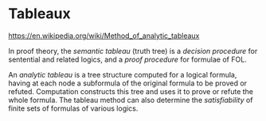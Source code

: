 # Tableaux

https://en.wikipedia.org/wiki/Method_of_analytic_tableaux

In proof theory, the *semantic tableau* (truth tree) is a *decision procedure* for sentential and related logics, and a *proof procedure* for formulae of FOL.

An *analytic tableau* is a tree structure computed for a logical formula, having at each node a subformula of the original formula to be proved or refuted. Computation constructs this tree and uses it to prove or refute the whole formula. The tableau method can also determine the *satisfiability* of finite sets of formulas of various logics.
